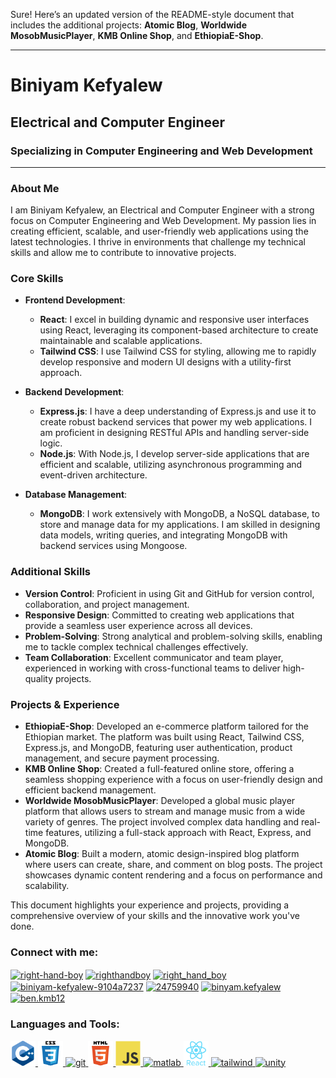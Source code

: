 Sure! Here’s an updated version of the README-style document that includes the additional projects: **Atomic Blog**, **Worldwide MosobMusicPlayer**, **KMB Online Shop**, and **EthiopiaE-Shop**.

---

# Biniyam Kefyalew

## Electrical and Computer Engineer  
### Specializing in Computer Engineering and Web Development

---

### About Me

I am Biniyam Kefyalew, an Electrical and Computer Engineer with a strong focus on Computer Engineering and Web Development. My passion lies in creating efficient, scalable, and user-friendly web applications using the latest technologies. I thrive in environments that challenge my technical skills and allow me to contribute to innovative projects.

### Core Skills

- **Frontend Development**:
  - **React**: I excel in building dynamic and responsive user interfaces using React, leveraging its component-based architecture to create maintainable and scalable applications.
  - **Tailwind CSS**: I use Tailwind CSS for styling, allowing me to rapidly develop responsive and modern UI designs with a utility-first approach.

- **Backend Development**:
  - **Express.js**: I have a deep understanding of Express.js and use it to create robust backend services that power my web applications. I am proficient in designing RESTful APIs and handling server-side logic.
  - **Node.js**: With Node.js, I develop server-side applications that are efficient and scalable, utilizing asynchronous programming and event-driven architecture.

- **Database Management**:
  - **MongoDB**: I work extensively with MongoDB, a NoSQL database, to store and manage data for my applications. I am skilled in designing data models, writing queries, and integrating MongoDB with backend services using Mongoose.

### Additional Skills

- **Version Control**: Proficient in using Git and GitHub for version control, collaboration, and project management.
- **Responsive Design**: Committed to creating web applications that provide a seamless user experience across all devices.
- **Problem-Solving**: Strong analytical and problem-solving skills, enabling me to tackle complex technical challenges effectively.
- **Team Collaboration**: Excellent communicator and team player, experienced in working with cross-functional teams to deliver high-quality projects.

### Projects & Experience

- **EthiopiaE-Shop**: Developed an e-commerce platform tailored for the Ethiopian market. The platform was built using React, Tailwind CSS, Express.js, and MongoDB, featuring user authentication, product management, and secure payment processing.
- **KMB Online Shop**: Created a full-featured online store, offering a seamless shopping experience with a focus on user-friendly design and efficient backend management.
- **Worldwide MosobMusicPlayer**: Developed a global music player platform that allows users to stream and manage music from a wide variety of genres. The project involved complex data handling and real-time features, utilizing a full-stack approach with React, Express, and MongoDB.
- **Atomic Blog**: Built a modern, atomic design-inspired blog platform where users can create, share, and comment on blog posts. The project showcases dynamic content rendering and a focus on performance and scalability.

This document highlights your experience and projects, providing a comprehensive overview of your skills and the innovative work you've done.
<h3 align="left">Connect with me:</h3>
<p align="left">
<a href="https://codepen.io/right-hand-boy" target="blank"><img align="center" src="https://raw.githubusercontent.com/rahuldkjain/github-profile-readme-generator/master/src/images/icons/Social/codepen.svg" alt="right-hand-boy" height="30" width="40" /></a>
<a href="https://dev.to/righthandboy" target="blank"><img align="center" src="https://raw.githubusercontent.com/rahuldkjain/github-profile-readme-generator/master/src/images/icons/Social/devto.svg" alt="righthandboy" height="30" width="40" /></a>
<a href="https://twitter.com/right_hand_boy" target="blank"><img align="center" src="https://raw.githubusercontent.com/rahuldkjain/github-profile-readme-generator/master/src/images/icons/Social/twitter.svg" alt="right_hand_boy" height="30" width="40" /></a>
<a href="https://linkedin.com/in/biniyam-kefyalew-9104a7237" target="blank"><img align="center" src="https://raw.githubusercontent.com/rahuldkjain/github-profile-readme-generator/master/src/images/icons/Social/linked-in-alt.svg" alt="biniyam-kefyalew-9104a7237" height="30" width="40" /></a>
<a href="https://stackoverflow.com/users/24759940" target="blank"><img align="center" src="https://raw.githubusercontent.com/rahuldkjain/github-profile-readme-generator/master/src/images/icons/Social/stack-overflow.svg" alt="24759940" height="30" width="40" /></a>
<a href="https://fb.com/binyam.kefyalew" target="blank"><img align="center" src="https://raw.githubusercontent.com/rahuldkjain/github-profile-readme-generator/master/src/images/icons/Social/facebook.svg" alt="binyam.kefyalew" height="30" width="40" /></a>
<a href="https://instagram.com/ben.kmb12" target="blank"><img align="center" src="https://raw.githubusercontent.com/rahuldkjain/github-profile-readme-generator/master/src/images/icons/Social/instagram.svg" alt="ben.kmb12" height="30" width="40" /></a>
</p>

<h3 align="left">Languages and Tools:</h3>
<p align="left"> <a href="https://www.w3schools.com/cpp/" target="_blank" rel="noreferrer"> <img src="https://raw.githubusercontent.com/devicons/devicon/master/icons/cplusplus/cplusplus-original.svg" alt="cplusplus" width="40" height="40"/> </a> <a href="https://www.w3schools.com/css/" target="_blank" rel="noreferrer"> <img src="https://raw.githubusercontent.com/devicons/devicon/master/icons/css3/css3-original-wordmark.svg" alt="css3" width="40" height="40"/> </a> <a href="https://git-scm.com/" target="_blank" rel="noreferrer"> <img src="https://www.vectorlogo.zone/logos/git-scm/git-scm-icon.svg" alt="git" width="40" height="40"/> </a> <a href="https://www.w3.org/html/" target="_blank" rel="noreferrer"> <img src="https://raw.githubusercontent.com/devicons/devicon/master/icons/html5/html5-original-wordmark.svg" alt="html5" width="40" height="40"/> </a> <a href="https://developer.mozilla.org/en-US/docs/Web/JavaScript" target="_blank" rel="noreferrer"> <img src="https://raw.githubusercontent.com/devicons/devicon/master/icons/javascript/javascript-original.svg" alt="javascript" width="40" height="40"/> </a> <a href="https://www.mathworks.com/" target="_blank" rel="noreferrer"> <img src="https://upload.wikimedia.org/wikipedia/commons/2/21/Matlab_Logo.png" alt="matlab" width="40" height="40"/> </a> <a href="https://reactjs.org/" target="_blank" rel="noreferrer"> <img src="https://raw.githubusercontent.com/devicons/devicon/master/icons/react/react-original-wordmark.svg" alt="react" width="40" height="40"/> </a> <a href="https://tailwindcss.com/" target="_blank" rel="noreferrer"> <img src="https://www.vectorlogo.zone/logos/tailwindcss/tailwindcss-icon.svg" alt="tailwind" width="40" height="40"/> </a> <a href="https://unity.com/" target="_blank" rel="noreferrer"> <img src="https://www.vectorlogo.zone/logos/unity3d/unity3d-icon.svg" alt="unity" width="40" height="40"/> </a> </p>

